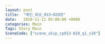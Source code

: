 ```yaml
---
layout: post
title:  "메인_회상_013~028장"
date:   2020-11-11 05:00:00 +0000
categories: Main
Tags: Story Main
SceneCode: ["scene_skip_cp013-028_q1_s10"]
---
```

